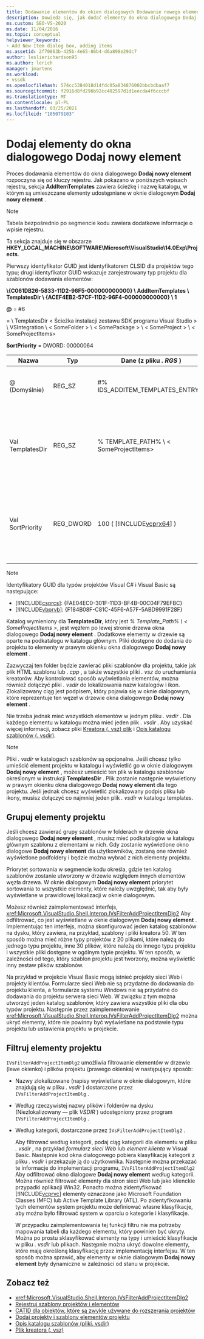 ```yaml
---
title: Dodawanie elementów do okien dialogowych Dodawanie nowego elementu | Microsoft Docs
description: Dowiedz się, jak dodać elementy do okna dialogowego Dodaj nowy element w programie Visual Studio, aby można było wyświetlać szablony i elementy projektu do użycia w projektach.
ms.custom: SEO-VS-2020
ms.date: 11/04/2016
ms.topic: conceptual
helpviewer_keywords:
- Add New Item dialog box, adding items
ms.assetid: 2f70863b-425b-4e65-86b4-d6a898e29dc7
author: leslierichardson95
ms.author: lerich
manager: jmartens
ms.workload:
- vssdk
ms.openlocfilehash: 574cc5384018d14fdc05a834876002bbcbdbaaf7
ms.sourcegitcommit: f2916d8fd296b92cc402597d1d1eecda4f6cccbf
ms.translationtype: MT
ms.contentlocale: pl-PL
ms.lasthandoff: 03/25/2021
ms.locfileid: "105079103"
---
```

# <a name="add-items-to-the-add-new-item-dialog-box"></a>Dodaj elementy do okna dialogowego Dodaj nowy element
Proces dodawania elementów do okna dialogowego **Dodaj nowy element** rozpoczyna się od kluczy rejestru. Jak pokazano w poniższych wpisach rejestru, sekcja **AddItemTemplates** zawiera ścieżkę i nazwę katalogu, w którym są umieszczane elementy udostępniane w oknie dialogowym **Dodaj nowy element** .

> [!NOTE]
> Tabela bezpośrednio po segmencie kodu zawiera dodatkowe informacje o wpisie rejestru.

 Ta sekcja znajduje się w obszarze **HKEY_LOCAL_MACHINE\SOFTWARE\Microsoft\VisualStudio\14.0Exp\Projects**.

 Pierwszy identyfikator GUID jest identyfikatorem CLSID dla projektów tego typu; drugi identyfikator GUID wskazuje zarejestrowany typ projektu dla szablonów dodawania elementów:

 **\\{C061DB26-5833-11D2-96F5-000000000000} \\ AddItemTemplates \\ TemplatesDir \\ {ACEF4EB2-57CF-11D2-96F4-000000000000} \\ 1**

 **@** = #6

   =  \\ TemplatesDir &lt; Ścieżka instalacji zestawu SDK programu Visual Studio &gt; \\ VSIntegration \\ &lt; SomeFolder &gt; \\ &lt; SomePackage &gt; \\ &lt; SomeProject &gt; \\ &lt; SomeProjectItems&gt;

 **SortPriority** = DWORD: 00000064

| Nazwa | Typ | Dane (z pliku *. RGS* ) | Opis |
|------------------|-----------| - | - |
| @ (Domyślnie) | REG_SZ | #% IDS_ADDITEM_TEMPLATES_ENTRY% | Identyfikator zasobu dla szablonów **dodawania elementów** . |
| Val TemplatesDir | REG_SZ | % TEMPLATE_PATH% \\ &lt; SomeProjectItems&gt; | Ścieżka elementów projektu wyświetlanych w oknie dialogowym kreatora **dodawania nowego elementu** . |
| Val SortPriority | REG_DWORD | 100 ( [!INCLUDE[vcprx64](../../extensibility/internals/includes/vcprx64_md.md)] ) | Określa kolejność sortowania w węźle drzewa plików wyświetlanych w oknie dialogowym **Dodaj nowy element** . |

> [!NOTE]
> Identyfikatory GUID dla typów projektów Visual C# i Visual Basic są następujące:
> - [!INCLUDE[csprcs](../../data-tools/includes/csprcs_md.md)]: {FAE04EC0-301F-11D3-BF4B-00C04F79EFBC}
> - [!INCLUDE[vbprvb](../../code-quality/includes/vbprvb_md.md)]: {F184B08F-C81C-45F6-A57F-5ABD9991F28F}

 Katalog wymieniony dla **TemplatesDir**, który jest *% Template_Path% \\ &lt; SomeProjectItems &gt;*, jest węzłem po lewej stronie drzewa okna dialogowego **Dodaj nowy element** . Dodatkowe elementy w drzewie są oparte na podkatalogu w katalogu głównym. Pliki dostępne do dodania do projektu to elementy w prawym okienku okna dialogowego **Dodaj nowy element** .

 Zazwyczaj ten folder będzie zawierać pliki szablonów dla projektu, takie jak plik HTML szablonu lub *. cpp* , a także wszystkie pliki *. vsz* do uruchamiania kreatorów. Aby kontrolować sposób wyświetlania elementów, można również dołączyć pliki *. vsdir* do lokalizowania nazw katalogów i ikon. Zlokalizowany ciąg jest podpisem, który pojawia się w oknie dialogowym, które reprezentuje ten węzeł w drzewie okna dialogowego **Dodaj nowy element** .

 Nie trzeba jednak mieć wszystkich elementów w jednym pliku *. vsdir* . Dla każdego elementu w katalogu można mieć jeden plik *. vsdir* . Aby uzyskać więcej informacji, zobacz pliki [Kreatora (. vsz) plik](../../extensibility/internals/wizard-dot-vsz-file.md) i [Opis katalogu szablonów (. vsdir)](../../extensibility/internals/template-directory-description-dot-vsdir-files.md).

> [!NOTE]
> Pliki *. vsdir* w katalogach szablonów są opcjonalne. Jeśli chcesz tylko umieścić element projektu w katalogu i wyświetlić go w oknie dialogowym **Dodaj nowy element** , możesz umieścić ten plik w katalogu szablonów określonym w instrukcji **TemplatesDir** . Plik zostanie następnie wyświetlony w prawym okienku okna dialogowego **Dodaj nowy element** dla tego projektu. Jeśli jednak chcesz wyświetlić zlokalizowany podpis pliku lub ikony, musisz dołączyć co najmniej jeden plik *. vsdir* w katalogu templates.

## <a name="group-project-items"></a>Grupuj elementy projektu
 Jeśli chcesz zawierać grupy szablonów w folderach w drzewie okna dialogowego **Dodaj nowy element** , musisz mieć podkatalogów w katalogu głównym szablonu z elementami w nich. Gdy zostanie wyświetlone okno dialogowe **Dodaj nowy element** dla użytkowników, zostaną one również wyświetlone podfoldery i będzie można wybrać z nich elementy projektu.

 Priorytet sortowania w segmencie kodu określa, gdzie ten katalog szablonów zostanie utworzony w drzewie względem innych elementów węzła drzewa. W oknie dialogowym **Dodaj nowy element** priorytet sortowania to wszystkie elementy, które należy uwzględnić, tak aby były wyświetlane w prawidłowej lokalizacji w oknie dialogowym.

 Możesz również zaimplementować interfejs, <xref:Microsoft.VisualStudio.Shell.Interop.IVsFilterAddProjectItemDlg2> Aby odfiltrować, co jest wyświetlane w oknie dialogowym **Dodaj nowy element** . Implementując ten interfejs, można skonfigurować jeden katalog szablonów na dysku, który zawiera, na przykład, szablony i pliki kreatora 50. W ten sposób można mieć różne typy projektów z 20 plikami, które należą do jednego typu projektu, inne 30 plików, które należą do innego typu projektu i wszystkie pliki dostępne w ogólnym typie projektu. W ten sposób, w zależności od tego, który szablon projektu jest tworzony, można wyświetlić inny zestaw plików szablonów.

 Na przykład w projekcie Visual Basic mogą istnieć projekty sieci Web i projekty klientów. Formularze sieci Web nie są przydatne do dodawania do projektu klienta, a formularze systemu Windows nie są przydatne do dodawania do projektu serwera sieci Web. W związku z tym można utworzyć jeden katalog szablonów, który zawiera wszystkie pliki dla obu typów projektu. Następnie przez zaimplementowanie <xref:Microsoft.VisualStudio.Shell.Interop.IVsFilterAddProjectItemDlg2> można ukryć elementy, które nie powinny być wyświetlane na podstawie typu projektu lub ustawienia projektu w projekcie.

## <a name="filter-project-items"></a>Filtruj elementy projektu
 `IVsFilterAddProjectItemDlg2` umożliwia filtrowanie elementów w drzewie (lewe okienko) i plików projektu (prawego okienka) w następujący sposób:

- Nazwy zlokalizowane (napisy wyświetlane w oknie dialogowym, które znajdują się w pliku *. vsdir* ) dostarczone przez `IVsFilterAddProjectItemDlg` .

- Według rzeczywistej nazwy plików i folderów na dysku (Niezlokalizowany — plik *VSDIR* ) udostępniony przez program `IVsFilterAddProjectItemDlg` .

- Według kategorii, dostarczone przez `IVsFilterAddProjectItemDlg2` .

  Aby filtrować według kategorii, podaj ciąg kategorii dla elementu w pliku *. vsdir* , na przykład *formularz sieci Web* lub *element klienta* w Visual Basic. Następnie kod okna dialogowego pobiera klasyfikację kategorii z pliku *. vsdir* i przekazuje ją do użytkownika. Następnie można przekazać te informacje do implementacji programu, `IVsFilterAddProjectItemDlg2` Aby odfiltrować okno dialogowe **Dodaj nowy element** według kategorii. Można również filtrować elementy dla stron sieci Web lub jako klienckie przypadki aplikacji Win32. Ponadto można zidentyfikować [!INCLUDE[vcprvc](../../code-quality/includes/vcprvc_md.md)] elementy oznaczone jako Microsoft Foundation Classes (MFC) lub Active Template Library (ATL). Po zidentyfikowaniu tych elementów system projektu może definiować własne klasyfikacje, aby można było filtrować system w oparciu o kategorie i klasyfikacje.

  W przypadku zaimplementowania tej funkcji filtru nie ma potrzeby mapowania tabeli dla każdego elementu, który powinien być ukryty. Można po prostu sklasyfikować elementy na typy i umieścić klasyfikacje w pliku *. vsdir* lub plikach. Następnie można ukryć dowolne elementy, które mają określoną klasyfikację przez implementację interfejsu. W ten sposób można sprawić, aby elementy w oknie dialogowym **Dodaj nowy element** były dynamiczne w zależności od stanu w projekcie.

## <a name="see-also"></a>Zobacz też
- <xref:Microsoft.VisualStudio.Shell.Interop.IVsFilterAddProjectItemDlg2>
- [Rejestruj szablony projektów i elementów](../../extensibility/internals/registering-project-and-item-templates.md)
- [CATID dla obiektów, które są zwykle używane do rozszerania projektów](../../extensibility/internals/catids-for-objects-that-are-typically-used-to-extend-projects.md)
- [Dodaj projekty i szablony elementów projektu](../../extensibility/internals/adding-project-and-project-item-templates.md)
- [Opis katalogu szablonów (pliki. vsdir)](../../extensibility/internals/template-directory-description-dot-vsdir-files.md)
- [Plik kreatora (. vsz)](../../extensibility/internals/wizard-dot-vsz-file.md)
